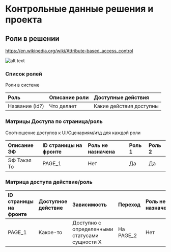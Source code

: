 # Контрольные данные решения и проекта


## Роли в решении


https://en.wikipedia.org/wiki/Attribute-based_access_control

![alt text](https://preview.redd.it/given-a-matrix-of-user-roles-trying-to-figure-out-a-way-to-v0-i3j4c289yj4a1.png?width=639&format=png&auto=webp&s=eda32d08034d615a665454119f4a50957cd21b5e)

### Список ролей

Роли в системе

| Роль| Описание роли | Доступные действия | 
|:-----------|:-----------|:-----------|
| Название (id?) | Что делает | Какие действия доступны |


### Матрицы Доступа по страница/роль

Соотношение доступов к UI/Сценариям/итд для каждой роли

| Описание ЭФ | ID страницы на фронте | Роль не назначена | Роль 1 | Роль 2 | 
|:-----------|:-----------|:-----------|:-----------|:-----------|
| ЭФ Такая То | PAGE_1 | Нет | Да | Да | 



### Матрица доступа действие/роль

| ID страницы на фронте | Доступное действие | Зависимость | Переход | Роль не назначена | 
|:-----------|:-----------|:-----------|:-----------|:-----------|
| PAGE_1 | Какое-то | Доступно с определенными статусами сущности Х | На PAGE_2 | Нет | 
